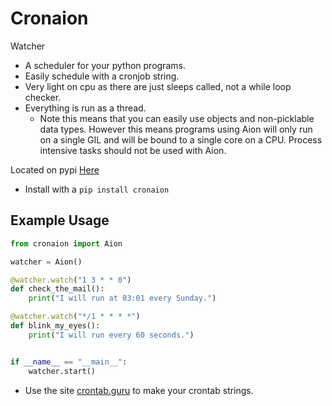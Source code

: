 # Cronaion

Watcher

* A scheduler for your python programs.
* Easily schedule with a cronjob string.
* Very light on cpu as there are just sleeps called, not a while loop checker.
* Everything is run as a thread.
  * Note this means that you can easily use objects and non-picklable data types. However this means programs using Aion will only run on a single GIL and will be bound to a single core on a CPU. Process intensive tasks should not be used with Aion.

Located on pypi [Here](https://pypi.org/project/cronaion/)

* Install with a `pip install cronaion`

## Example Usage

```python
from cronaion import Aion

watcher = Aion()

@watcher.watch("1 3 * * 0")
def check_the_mail():
    print("I will run at 03:01 every Sunday.")

@watcher.watch("*/1 * * * *")
def blink_my_eyes():
    print("I will run every 60 seconds.")


if __name__ == "__main__":
    watcher.start()
```
* Use the site [crontab.guru](https://crontab.guru/) to make your crontab strings.